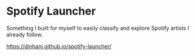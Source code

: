 # Spotify Launcher

Something I built for myself to easily classify and explore Spotify artists I already follow.

https://dinhani.github.io/spotify-launcher/